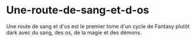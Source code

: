 # Une-route-de-sang-et-d-os
Une route de sang et d'os est le premier tome d'un cycle de Fantasy plutôt dark avec du sang, des os, de la magie et des démons.
